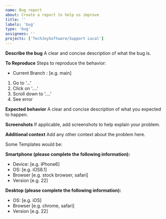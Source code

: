 ```yaml
---
name: Bug report
about: Create a report to help us improve
title: ''
labels: 'bug'
type: 'bug'
assignees: ''
projects: ['TechJoySoftware/Support Local']
---
```


**Describe the bug** A clear and concise description of what the bug is.

**To Reproduce** Steps to reproduce the behavior:

- Current Branch : [e.g. main]

1. Go to '...'
2. Click on '....'
3. Scroll down to '....'
4. See error

**Expected behavior** A clear and concise description of what you expected to happen.

**Screenshots** If applicable, add screenshots to help explain your problem.

**Additional context** Add any other context about the problem here.

Some Templates would be:

**Smartphone (please complete the following information):**

- Device: [e.g. iPhone6]
- OS: [e.g. iOS8.1]
- Browser [e.g. stock browser, safari]
- Version [e.g. 22]

**Desktop (please complete the following information):**

- OS: [e.g. iOS]
- Browser [e.g. chrome, safari]
- Version [e.g. 22]